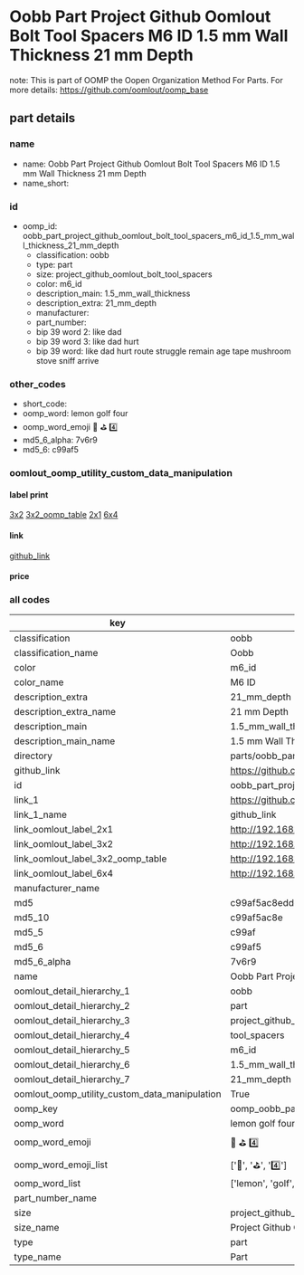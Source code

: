 # Oobb Part Project Github Oomlout Bolt Tool Spacers M6 ID 1.5 mm Wall Thickness 21 mm Depth  

note: This is part of OOMP the Oopen Organization Method For Parts. For more details: https://github.com/oomlout/oomp_base

##  part details





### name
* name: Oobb Part Project Github Oomlout Bolt Tool Spacers M6 ID 1.5 mm Wall Thickness 21 mm Depth
* name_short: 
### id
* oomp_id: oobb_part_project_github_oomlout_bolt_tool_spacers_m6_id_1.5_mm_wall_thickness_21_mm_depth
  * classification: oobb
  * type: part
  * size: project_github_oomlout_bolt_tool_spacers
  * color: m6_id
  * description_main: 1.5_mm_wall_thickness
  * description_extra: 21_mm_depth
  * manufacturer: 
  * part_number: 
  * bip 39 word 2: like dad
  * bip 39 word 3: like dad hurt
  * bip 39 word: like dad hurt route struggle remain age tape mushroom stove sniff arrive

### other_codes
* short_code: 
* oomp_word: lemon golf four
* oomp_word_emoji :lemon: :golf: :four:
* md5_6_alpha: 7v6r9
* md5_6: c99af5






### oomlout_oomp_utility_custom_data_manipulation
#### label print
[3x2](http://192.168.1.245:1112/?label=oomp%207v6r9)
[3x2_oomp_table](http://192.168.1.107:1112/?label=oomp%207v6r9)
[2x1](http://192.168.1.242:1112/?label=oomp%207v6r9)
[6x4](http://192.168.1.55:1112/?label=oomp%207v6r9)    

#### link

[github_link](https://github.com/oomlout/oomlout_oomp_part_src/tree/main/parts/oobb_part_project_github_oomlout_bolt_tool_spacers_m6_id_1.5_mm_wall_thickness_21_mm_depth)                              

#### price







### all codes 
| key | value |  
| --- | --- |  
| classification | oobb |  
| classification_name | Oobb |  
| color | m6_id |  
| color_name | M6 ID |  
| description_extra | 21_mm_depth |  
| description_extra_name | 21 mm Depth |  
| description_main | 1.5_mm_wall_thickness |  
| description_main_name | 1.5 mm Wall Thickness |  
| directory | parts/oobb_part_project_github_oomlout_bolt_tool_spacers_m6_id_1.5_mm_wall_thickness_21_mm_depth |  
| github_link | https://github.com/oomlout/oomlout_oomp_part_src/tree/main/parts/oobb_part_project_github_oomlout_bolt_tool_spacers_m6_id_1.5_mm_wall_thickness_21_mm_depth |  
| id | oobb_part_project_github_oomlout_bolt_tool_spacers_m6_id_1.5_mm_wall_thickness_21_mm_depth |  
| link_1 | https://github.com/oomlout/oomlout_oomp_part_src/tree/main/parts/oobb_part_project_github_oomlout_bolt_tool_spacers_m6_id_1.5_mm_wall_thickness_21_mm_depth |  
| link_1_name | github_link |  
| link_oomlout_label_2x1 | http://192.168.1.242:1112/?label=oomp%207v6r9 |  
| link_oomlout_label_3x2 | http://192.168.1.245:1112/?label=oomp%207v6r9 |  
| link_oomlout_label_3x2_oomp_table | http://192.168.1.107:1112/?label=oomp%207v6r9 |  
| link_oomlout_label_6x4 | http://192.168.1.55:1112/?label=oomp%207v6r9 |  
| manufacturer_name |  |  
| md5 | c99af5ac8eddc09ad66babc8df8dbc0d |  
| md5_10 | c99af5ac8e |  
| md5_5 | c99af |  
| md5_6 | c99af5 |  
| md5_6_alpha | 7v6r9 |  
| name | Oobb Part Project Github Oomlout Bolt Tool Spacers M6 ID 1.5 mm Wall Thickness 21 mm Depth |  
| oomlout_detail_hierarchy_1 | oobb |  
| oomlout_detail_hierarchy_2 | part |  
| oomlout_detail_hierarchy_3 | project_github_bolt |  
| oomlout_detail_hierarchy_4 | tool_spacers |  
| oomlout_detail_hierarchy_5 | m6_id |  
| oomlout_detail_hierarchy_6 | 1.5_mm_wall_thickness |  
| oomlout_detail_hierarchy_7 | 21_mm_depth |  
| oomlout_oomp_utility_custom_data_manipulation | True |  
| oomp_key | oomp_oobb_part_project_github_oomlout_bolt_tool_spacers_m6_id_1.5_mm_wall_thickness_21_mm_depth |  
| oomp_word | lemon golf four |  
| oomp_word_emoji | :lemon: :golf: :four: |  
| oomp_word_emoji_list | [':lemon:', ':golf:', ':four:'] |  
| oomp_word_list | ['lemon', 'golf', 'four'] |  
| part_number_name |  |  
| size | project_github_oomlout_bolt_tool_spacers |  
| size_name | Project Github Oomlout Bolt Tool Spacers |  
| type | part |  
| type_name | Part |  

